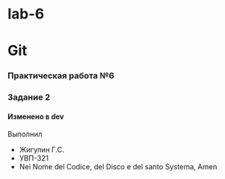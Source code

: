 # lab-6
# Git
### Практическая работа №6
### Задание 2
#### Изменено в dev

Выполнил
* Жигулин Г.С.
* УВП-321
* Nei Nome del Codice, del Disco e del santo Systema, Amen

